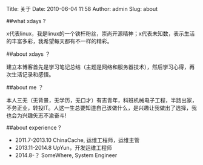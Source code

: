 Title: 关于
Date: 2010-06-04 11:58
Author: admin
Slug: about

##what xdays ?

x代表linux，我是linux的一个铁杆粉丝，崇尚开源精神；x代表未知数，表示生活的丰富多彩，我希望每天都有不一样的精彩。

##about xdays ？

建立本博客首先是学习笔记总结（主题是网络和服务器技术），然后学习心得，再次生活记录和感悟。

##about me ？

本人三无（无背景，无学历，无口才）有志青年，科班机械电子工程，半路出家，不务正业，转投IT。人这一生总要知道自己该做什么，是兴趣让我做出了选择，我也会为兴趣矢志不渝奋斗!

##about experience ?

* 2011.7-2013.10 ChinaCache, 运维工程师，运维主管
* 2013.11-2014.8 UpYun，开发运维工程师
* 2014.8-？ SomeWhere, System Engineer
